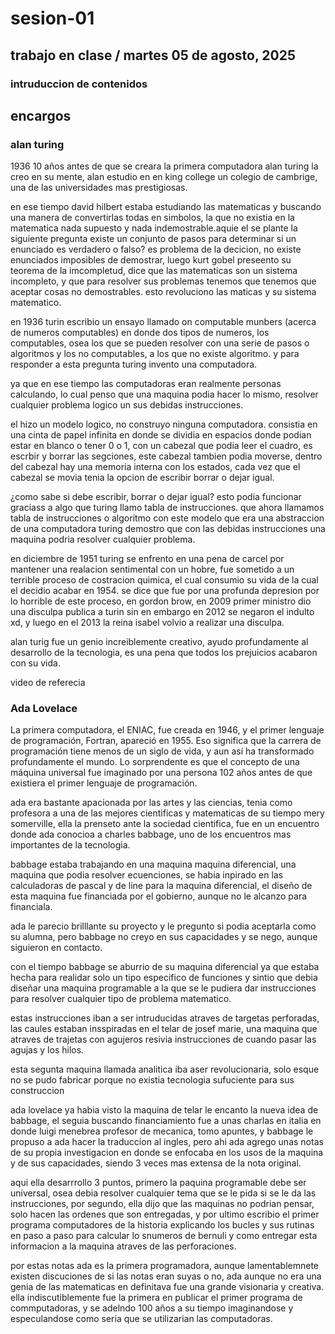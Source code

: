 # sesion-01

## trabajo en clase / martes 05 de agosto, 2025

### intruduccion de contenidos

## encargos

### alan turing

1936 10 años antes de que se creara la primera computadora alan turing la creo en su mente, alan estudio en en king college un colegio de cambrige, una de las universidades mas prestigiosas.

en ese tiempo david hilbert estaba estudiando las matematicas y buscando una manera de convertirlas todas en simbolos, la que no existia en la matematica nada supuesto y nada indemostrable.aquie el se plante la siguiente pregunta existe un conjunto de pasos para determinar si un enunciado es verdadero o falso? es problema de la decicion, no existe enunciados imposibles de demostrar, luego kurt gobel preseento su teorema de la imcompletud, dice que las matematicas son un sistema incompleto, y que para resolver sus problemas tenemos que tenemos que aceptar cosas no demostrables. esto revoluciono las maticas y su sistema matematico.

en 1936 turin escribio un ensayo llamado on computable munbers (acerca de numeros computables) en donde dos tipos de numeros, los computables, osea los que se pueden resolver con una serie de pasos o algoritmos y los no computables, a los que no existe algoritmo. y para responder a esta pregunta turing invento una computadora.

ya que en ese tiempo las computadoras eran realmente personas calculando, lo cual penso que una maquina podia hacer lo mismo, resolver cualquier problema logico un sus debidas instrucciones. 

el hizo un modelo logico, no construyo ninguna computadora. consistia en una cinta de papel infinita en donde se dividia en espacios donde podian estar en blanco o tener 0 o 1, con un cabezal que podia leer el cuadro, es escrbir y borrar las segciones, este cabezal tambien podia moverse, dentro del cabezal hay una memoria interna con los estados, cada vez que el cabezal se movia tenia la opcion de escribir borrar o dejar igual.

¿como sabe si debe escribir, borrar o dejar igual? esto podia funcionar graciass a algo que turing llamo tabla de instrucciones. que ahora llamamos tabla de instrucciones o algoritmo
con este modelo que era una abstraccion de una computadora turing demostro que con las debidas instrucciones una maquina podria resolver cualquier problema.

en diciembre de 1951 turing se enfrento en una pena de carcel por mantener una realacion sentimental con un hobre, fue sometido a un terrible proceso de costracion quimica, el cual consumio su vida de la cual el decidio acabar en 1954. se dice que fue por una profunda depresion por lo horrible de este proceso, en gordon brow, en 2009 primer ministro dio una disculpa publica a turin sin en embargo en 2012 se negaron el indulto xd, y luego en el 2013 la reina isabel volvio a realizar una disculpa.

alan turig fue un genio increiblemente creativo, ayudo profundamente al desarrollo de la tecnologia, es una pena que todos los prejuicios acabaron con su vida.

video de referecia


### Ada Lovelace

La primera computadora, el ENIAC, fue creada en 1946, y el primer lenguaje de programación, Fortran, apareció en 1955. Eso significa que la carrera de programación tiene menos de un siglo de vida, y aun así ha transformado profundamente el mundo. Lo sorprendente es que el concepto de una máquina universal fue imaginado por una persona 102 años antes de que existiera el primer lenguaje de programación.

ada era bastante apacionada por las artes y las ciencias, tenia como profesora a una de las mejores cientificas y matematicas de su tiempo mery somerville, ella la prenseto ante la sociedad cientifica, fue en un encuentro donde ada conocioa a charles babbage, uno de los encuentros mas importantes de la tecnologia. 

babbage estaba trabajando en una maquina maquina diferencial, una maquina que podia resolver ecuenciones, se habia inpirado en las calculadoras de pascal y de line para la maquina diferencial, el diseño de esta maquina fue financiada por el gobierno, aunque no le alcanzo para financiala.

ada le parecio brilllante su proyecto y le pregunto si podia aceptarla como su alumna, pero babbage no creyo en sus capacidades y se nego, aunque siguieron en contacto.

con el tiempo babbage se aburrio de su maquina diferencial ya que estaba hecha para realidar solo un tipo especifico de funciones y sintio que debia diseñar una maquina programable a la que se le pudiera dar instrucciones para resolver cualquier tipo de problema matematico.

estas instrucciones iban a ser intruducidas atraves de targetas perforadas, las caules estaban insspiradas en el telar de josef marie, una maquina que atraves de trajetas con agujeros resivia instrucciones de cuando pasar las agujas y los hilos.

esta segunta maquina llamada analitica iba aser revolucionaria, solo esque no se pudo fabricar porque no existia tecnologia sufuciente para sus construccion

ada lovelace ya habia visto la maquina de telar le encanto la nueva idea de babbage, el seguia buscando financiamiento fue a unas charlas en italia en donde luigi menebrea profesor de mecanica, tomo apuntes, y babbage le propuso a ada hacer la traduccion al ingles, pero ahi ada agrego unas notas de su propia investigacion en donde se enfocaba en los usos de la maquina y de sus capacidades, siendo 3 veces mas extensa de la nota original.

aqui ella desarrrollo 3 puntos, primero la paquina programable debe ser universal, osea debia resolver cualquier tema que se le pida si se le da las instrucciones, por segundo, ella dijo que las maquinas no podrian pensar, solo hacen las ordenes que son entregadas, y por ultimo escribio el primer programa computadores de la historia explicando los bucles y sus rutinas en paso a paso para calcular lo snumeros de bernuli y como entregar esta informacion a la maquina atraves de las perforaciones.

por estas notas ada es la primera programadora, aunque lamentablemnete existen discuciones de si las notas eran suyas o no, ada aunque no era una genia de las matematicas en definitava fue una grande visionaria y creativa. ella indiscutiblemente fue la primera en publicar el primer programa de commputadoras, y se adelndo 100 años a su tiempo imaginandose y especulandose como seria que se utilizarian las computadoras.
